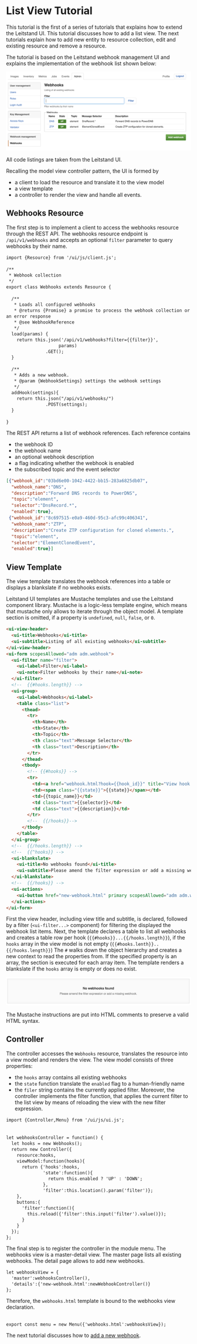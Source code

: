 # List View Tutorial

This tutorial is the first of a series of tutorials that explains how to extend the Leitstand UI.
This tutorial discusses how to add a list view. The next tutorials explain how to add new entity to resource collection, edit and existing resource and remove a resource.

The tutorial is based on the Leitstand webhook management UI and explains the implementation of the webhook list shown below:

![Webhook list view](assets/webhooks.png "Webhooks list view") 

All code listings are taken from the Leitstand UI.

Recalling the model view controller pattern, the UI is formed by
- a client to load the resource and translate it to the view model
- a view template
- a controller to render the view and handle all events.

## Webhooks Resource
The first step is to implement a client to access the webhooks resource through the REST API.
The webhooks resource endpoint is `/api/v1/webhooks` and accepts an optional `filter` parameter to query webhooks by their name.

```ES6
import {Resource} from '/ui/js/client.js';

/**
 * Webhook collection
 */
export class Webhooks extends Resource {

  /**
   * Loads all configured webhooks
   * @returns {Promise} a promise to process the webhook collection or an error response
   * @see WebhookReference
   */
  load(params) {
    return this.json('/api/v1/webhooks?filter={{filter}}',
				    params)
               .GET();
  }

  /**
   * Adds a new webhook.
   * @param {WebhookSettings} settings the webhook settings
   */
  addHook(settings){
    return this.json("/api/v1/webhooks/")
               .POST(settings);
  }

}

```

The REST API returns a list of webhook references. Each reference contains
- the webhook ID
- the webhook name
- an optional webhook description
- a flag indicating whether the webhook is enabled
- the subscribed topic and the event selector

```JSON
[{"webhook_id":"03bd6e00-1042-4422-bb15-283a6825db07",
  "webhook_name":"DNS",
  "description":"Forward DNS records to PowerDNS",
  "topic":"element",
  "selector":"DnsRecord.*",
  "enabled":true},
 {"webhook_id":"8c697515-e0a9-460d-95c3-afc99c406341",
  "webhook_name":"ZTP",
  "description":"Create ZTP configuration for cloned elements.",
  "topic":"element",
  "selector":"ElementClonedEvent",
  "enabled":true}]
```

## View Template
The view template translates the webhook references into a table or displays a blankslate if no webhooks exists.

Leitstand UI templates are Mustache templates and use the Leitstand component library.
Mustache is a logic-less template engine, which means that mustache only allows to iterate through the object model. 
A template section is omitted, if a property is `undefined`, `null`, `false`, or `0`.


```HTML
<ui-view-header>
  <ui-title>Webhooks</ui-title>
  <ui-subtitle>Listing of all existing webhooks</ui-subtitle>
</ui-view-header>
<ui-form scopesAllowed="adm adm.webhook">
  <ui-filter name="filter">
    <ui-label>Filter</ui-label>
    <ui-note>Filter webhooks by their name</ui-note>
  </ui-filter>
  <!--  {{#hooks.length}} -->
  <ui-group>
    <ui-label>Webhooks</ui-label>
    <table class="list">
      <thead>
        <tr>
          <th>Name</th>
          <th>State</th>
          <th>Topic</th>
          <th class="text">Message Selector</th>
          <th class="text">Description</th>
        </tr>
      </thead>	
      <tbody>
        <!-- {{#hooks}} -->
        <tr>
          <td><a href="webhook.html?hook={{hook_id}}" title="View hook settings">{{hook_name}}</a></td>
          <td><span class="{{state}}">{{state}}</span></td>
          <td>{{topic_name}}</td>
          <td class="text">{{selector}}</td>
          <td class="text">{{description}}</td>
        </tr>	
        <!--  {{/hooks}}-->
      </tbody>
    </table>
  </ui-group>
  <!--  {{/hooks.length}} -->
  <!--  {{^hooks}} -->
  <ui-blankslate>
    <ui-title>No webhooks found</ui-title>
    <ui-subtitle>Please amend the filter expression or add a missing webhook.</ui-subtitle>
  </ui-blankslate>
  <!--  {{/hooks}} -->
  <ui-actions>
    <ui-button href="new-webhook.html" primary scopesAllowed="adm adm.webhook">Add webhook</ui-button>
  </ui-actions>
</ui-form>
```
First the view header, including view title and subtitle, is declared, followed
by a filter (`<ui-filter...>` component) for filtering the displayed the webhook list items.
Next, the template declares a table to list all webhooks and creates a table row per hook (`{{#hooks}}...{{/hooks.length}}`), if the `hooks` array in the view model is not empty (`{{#hooks.lenth}}..{{/hooks.length}}`)
The `#` walks down the object hierarchy and creates a new context to read the properties from. 
If the specified property is an array, the section is executed for each array item.
The template renders a blankslate if the `hooks` array is empty or does no exist.

![No webhooks found](assets/webhooks_blankslate.png "No webhooks found.") 

The Mustache instructions are put into HTML comments to preserve a valid HTML syntax.

## Controller
The controller accesses the `Webhooks` resource, translates the resource into a view model and renders the view.
The view model consists of three properties:
- the `hooks` array contains all existing webhooks
- the `state` function translate the `enabled` flag to a human-friendly name
- the `filer` string contains the currently applied filter.
Moreover, the controller implements the filter function, that applies the current filter to the list view by means of reloading the view with the new filter expression.

```ES6
import {Controller,Menu} from '/ui/js/ui.js';


let webhooksController = function() {
  let hooks = new Webhooks();
  return new Controller({
    resource:hooks,
    viewModel:function(hooks){
      return {'hooks':hooks,
              'state':function(){
                return this.enabled ? 'UP' : 'DOWN';
              },
              'filter':this.location().param('filter')};
    },
    buttons:{
      'filter':function(){
        this.reload({'filter':this.input('filter').value()});
      }
    }
  });
};
```
The final step is to register the controller in the module menu. 
The webhooks view is a master-detail view.
The master page lists all existing webhooks.
The detail page allows to add new webhooks.


```ES6
let webhooksView = {
  'master':webhooksController(),
  'details':{'new-webhook.html':newWebhookController()}
};

```

Therefore, the `webhooks.html` template is bound to the webhooks view declaration. 

```ES6

export const menu = new Menu({'webhooks.html':webhooksView});							  
```

The next tutorial discusses how to [add a new webhook](./add_tutorial.md).							  